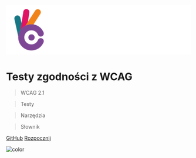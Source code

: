 ![logo](_images/lepszyweb.svg)


# Testy zgodności z WCAG

> WCAG 2.1

> Testy

> Narzędzia

> Słownik


[GitHub](https://github.com/lepszyweb/wcag-testy)
[Rozpocznij](testy/)

<!-- background color -->
![color](#4d245e)
